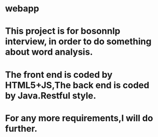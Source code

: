 # webapp
# This project is for bosonnlp interview, in order to do something about word analysis.
# The front end is coded by HTML5+JS,The back end is coded by Java.Restful style.
# For any more requirements,I will do further.
